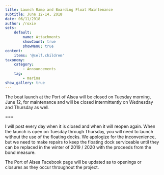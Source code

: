 ```yaml
---
title: Launch Ramp and Boarding Float Maintenance
subtitle: June 12-14, 2018
date: 06/11/2018
author: /roxie
sets:
    default:
        name: Attachments
        showCount: true
        showMenu: true
content:
    items: '@self.children'
taxonomy:
    category: 
        - Announcements
    tag: 
        - marina
show_gallery: true
---
```


The boat launch at the Port of Alsea will be closed on Tuesday morning, June 12, for maintenance and will be closed intermittently on Wednesday and Thursday as well.

===


I will post every day when it is closed and when it will reopen again. When the launch is open on Tuesday through Thursday, you will need to launch without the use of the floating docks. We apologize for the inconvenience, but we need to make repairs to keep the floating dock serviceable until they can be replaced in the winter of 2019 / 2020 with the proceeds from the bond measure.

The Port of Alsea Facebook page will be updated as to openings or closures as they occur throughout the project.

